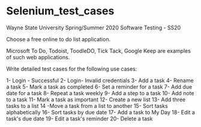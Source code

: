 # Selenium_test_cases
Wayne State University
Spring/Summer 2020
Software Testing - SS20

Choose a free online to do list application. 

Microsoft To Do, Todoist, ToodleDO, Tick Tack, Google Keep are examples of such web applications.

 Write detailed test cases for the following use cases:

1- Login - Successful
2- Login- Invalid credentials
3- Add a task
4- Rename a task
5- Mark a task as completed
6- Set a reminder for a task
7- Add due date for a task
8- Repeat a task weekly
9- Add a step to a task
10- Add note to a task
11- Mark a task as important
12- Create a new list
13- Add three tasks to a list
14 -Move a task from a list to another
15- Sort tasks alphabetically
16- Sort tasks by due date
17- Add a task to My Day
18- Edit a task's due date
19- Edit a task's reminder
20- Delete a task
